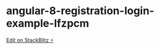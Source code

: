 # angular-8-registration-login-example-lfzpcm

[Edit on StackBlitz ⚡️](https://stackblitz.com/edit/angular-8-registration-login-example-lfzpcm)